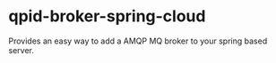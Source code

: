# qpid-broker-spring-cloud

Provides an easy way to add a AMQP MQ broker to your spring based server.




